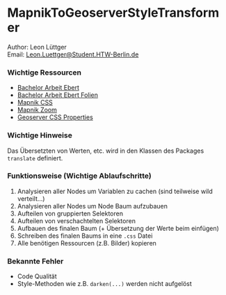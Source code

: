 # MapnikToGeoserverStyleTransformer

Author: Leon Lüttger   
Email: Leon.Luettger@Student.HTW-Berlin.de

### Wichtige Ressourcen
* [Bachelor Arbeit Ebert](http://www.sharksystem.net/htw/FP_ICW_BA_MA/2019_Ebert_Bachelorarbeit.pdf)
* [Bachelor Arbeit Ebert Folien](http://www.sharksystem.net/htw/FP_ICW_BA_MA/2019_Ebert_Bachelorarbeit_Folien.pdf)
* [Mapnik CSS](https://github.com/gravitystorm/openstreetmap-carto)
* [Mapnik Zoom](https://github.com/openstreetmap/mapnik-stylesheets/blob/master/zoom-to-scale.txt)
* [Geoserver CSS Properties](https://docs.geoserver.org/stable/en/user/styling/css/properties.html#css-properties)

### Wichtige Hinweise
Das Übersetzten von Werten, etc. wird in den Klassen des Packages `translate` definiert.

### Funktionsweise (Wichtige Ablaufschritte)
1. Analysieren aller Nodes um Variablen zu cachen (sind teilweise wild verteilt...)
2. Analysieren aller Nodes um Node Baum aufzubauen
3. Aufteilen von gruppierten Selektoren
4. Aufteilen von verschachtelten Selektoren
5. Aufbauen des finalen Baum (+ Übersetzung der Werte beim einfügen)
6. Schreiben des finalen Baums in eine `.css` Datei
7. Alle benötigen Ressourcen (z.B. Bilder) kopieren

### Bekannte Fehler
* Code Qualität
* Style-Methoden wie z.B. `darken(...)` werden nicht aufgelöst
